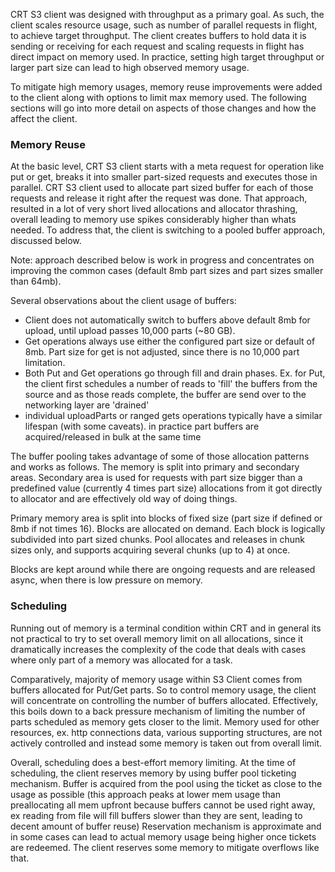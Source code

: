 CRT S3 client was designed with throughput as a primary goal. As such, the client
scales resource usage, such as number of parallel requests in flight, to achieve
target throughput. The client creates buffers to hold data it is sending or
receiving for each request and scaling requests in flight has direct impact on
memory used. In practice, setting high target throughput or larger part size can
lead to high observed memory usage.

To mitigate high memory usages, memory reuse improvements were added to
the client along with options to limit max memory used. The following sections
will go into more detail on aspects of those changes and how the affect the
client.

### Memory Reuse
At the basic level, CRT S3 client starts with a meta request for operation like
put or get, breaks it into smaller part-sized requests and executes those in
parallel. CRT S3 client used to allocate part sized buffer for each of those
requests and release it right after the request was done. That approach,
resulted in a lot of very short lived allocations and allocator thrashing,
overall leading to memory use spikes considerably higher than whats needed. To
address that, the client is switching to a pooled buffer approach, discussed
below.

Note: approach described below is work in progress and concentrates on improving
the common cases (default 8mb part sizes and part sizes smaller than 64mb).

Several observations about the client usage of buffers:
- Client does not automatically switch to buffers above default 8mb for upload, until
  upload passes 10,000 parts (~80 GB).
- Get operations always use either the configured part size or default of 8mb.
  Part size for get is not adjusted, since there is no 10,000 part limitation.
- Both Put and Get operations go through fill and drain phases. Ex. for Put, the
  client first schedules a number of reads to 'fill' the buffers from the source
  and as those reads complete, the buffer are send over to the networking layer
  are 'drained'
- individual uploadParts or ranged gets operations typically have a similar
  lifespan (with some caveats). in practice part buffers are acquired/released
  in bulk at the same time

The buffer pooling takes advantage of some of those allocation patterns and
works as follows.
The memory is split into primary and secondary areas. Secondary area is used for
requests with part size bigger than a predefined value (currently 4 times part size)
allocations from it got directly to allocator and are effectively old way of
doing things.

Primary memory area is split into blocks of fixed size (part size if defined or
8mb if not times 16). Blocks are allocated on demand. Each block is logically
subdivided into part sized chunks. Pool allocates and releases in chunk sizes
only, and supports acquiring several chunks (up to 4) at once.

Blocks are kept around while there are ongoing requests and are released async,
when there is low pressure on memory.

### Scheduling
Running out of memory is a terminal condition within CRT and in general its not
practical to try to set overall memory limit on all allocations, since it
dramatically increases the complexity of the code that deals with cases where
only part of a memory was allocated for a task.

Comparatively, majority of memory usage within S3 Client comes from buffers
allocated for Put/Get parts. So to control memory usage, the client will
concentrate on controlling the number of buffers allocated. Effectively, this
boils down to a back pressure mechanism of limiting the number of parts
scheduled as memory gets closer to the limit. Memory used for other resources,
ex. http connections data, various supporting structures, are not actively
controlled and instead some memory is taken out from overall limit.

Overall, scheduling does a best-effort memory limiting. At the time of
scheduling, the client reserves memory by using buffer pool ticketing mechanism.
Buffer is acquired from the pool using the ticket as close to the usage as
possible (this approach peaks at lower mem usage than preallocating all mem
upfront because buffers cannot be used right away, ex reading from file will
fill buffers slower than they are sent, leading to decent amount of buffer reuse)
Reservation mechanism is approximate and in some cases can lead to actual memory
usage being higher once tickets are redeemed. The client reserves some memory to
mitigate overflows like that.
